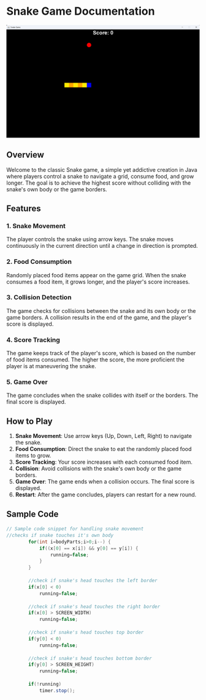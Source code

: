 # Snake Game Documentation

![image info](snake-snapshot.png)

## Overview

Welcome to the classic Snake game, a simple yet addictive creation in Java where players control a snake to navigate a grid, consume food, and grow longer. The goal is to achieve the highest score without colliding with the snake's own body or the game borders.

## Features

### 1. Snake Movement

The player controls the snake using arrow keys. The snake moves continuously in the current direction until a change in direction is prompted.

### 2. Food Consumption

Randomly placed food items appear on the game grid. When the snake consumes a food item, it grows longer, and the player's score increases.

### 3. Collision Detection

The game checks for collisions between the snake and its own body or the game borders. A collision results in the end of the game, and the player's score is displayed.

### 4. Score Tracking

The game keeps track of the player's score, which is based on the number of food items consumed. The higher the score, the more proficient the player is at maneuvering the snake.

### 5. Game Over

The game concludes when the snake collides with itself or the borders. The final score is displayed.

## How to Play

1. **Snake Movement**: Use arrow keys (Up, Down, Left, Right) to navigate the snake.
2. **Food Consumption**: Direct the snake to eat the randomly placed food items to grow.
3. **Score Tracking**: Your score increases with each consumed food item.
4. **Collision**: Avoid collisions with the snake's own body or the game borders.
5. **Game Over**: The game ends when a collision occurs. The final score is displayed.
6. **Restart**: After the game concludes, players can restart for a new round.

## Sample Code

```java
// Sample code snippet for handling snake movement
//checks if snake touches it's own body
		for(int i=bodyParts;i>0;i--) {
			if((x[0] == x[i]) && y[0] == y[i]) {
				running=false;
			}
		}
		
		//check if snake's head touches the left border
		if(x[0] < 0)
			running=false;
		
		//check if snake's head touches the right border
		if(x[0] > SCREEN_WIDTH)
			running=false;
		
		//check if snake's head touches top border
		if(y[0] < 0)
			running=false;
		
		//check if snake's head touches bottom border
		if(y[0] > SCREEN_HEIGHT)
			running=false;
		
		if(!running)
			timer.stop();
